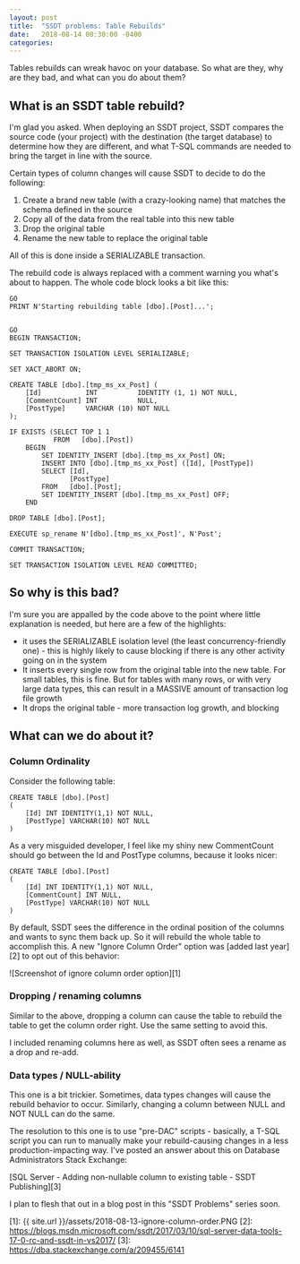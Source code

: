 ```yaml
---
layout: post
title:  "SSDT problems: Table Rebuilds"
date:   2018-08-14 00:30:00 -0400
categories: 
---
```

Tables rebuilds can wreak havoc on your database.  So what are they, why are they bad, and what can you do about them?

## What is an SSDT table rebuild?

I'm glad you asked.  When deploying an SSDT project, SSDT compares the source code (your project) with the destination (the target database) to determine how they are different, and what T-SQL commands are needed to bring the target in line with the source.

Certain types of column changes will cause SSDT to decide to do the following:

1. Create a brand new table (with a crazy-looking name) that matches the schema defined in the source
1. Copy all of the data from the real table into this new table
1. Drop the original table
1. Rename the new table to replace the original table

All of this is done inside a SERIALIZABLE transaction.

The rebuild code is always replaced with a comment warning you what's about to happen.  The whole code block looks a bit like this:

    GO
    PRINT N'Starting rebuilding table [dbo].[Post]...';
    
    
    GO
    BEGIN TRANSACTION;
    
    SET TRANSACTION ISOLATION LEVEL SERIALIZABLE;
    
    SET XACT_ABORT ON;
    
    CREATE TABLE [dbo].[tmp_ms_xx_Post] (
        [Id]           INT          IDENTITY (1, 1) NOT NULL,
        [CommentCount] INT          NULL,
        [PostType]     VARCHAR (10) NOT NULL
    );
    
    IF EXISTS (SELECT TOP 1 1 
               FROM   [dbo].[Post])
        BEGIN
            SET IDENTITY_INSERT [dbo].[tmp_ms_xx_Post] ON;
            INSERT INTO [dbo].[tmp_ms_xx_Post] ([Id], [PostType])
            SELECT [Id],
                   [PostType]
            FROM   [dbo].[Post];
            SET IDENTITY_INSERT [dbo].[tmp_ms_xx_Post] OFF;
        END
    
    DROP TABLE [dbo].[Post];
    
    EXECUTE sp_rename N'[dbo].[tmp_ms_xx_Post]', N'Post';
    
    COMMIT TRANSACTION;
    
    SET TRANSACTION ISOLATION LEVEL READ COMMITTED;

## So why is this bad?

I'm sure you are appalled by the code above to the point where little explanation is needed, but here are a few of the highlights:

- it uses the SERIALIZABLE isolation level (the least concurrency-friendly one) - this is highly likely to cause blocking if there is any other activity going on in the system
- It inserts every single row from the original table into the new table.  For small tables, this is fine.  But for tables with many rows, or with very large data types, this can result in a MASSIVE amount of transaction log file growth
- It drops the original table - more transaction log growth, and blocking

## What can we do about it?

### Column Ordinality

Consider the following table:

    CREATE TABLE [dbo].[Post]
    (
        [Id] INT IDENTITY(1,1) NOT NULL,
        [PostType] VARCHAR(10) NOT NULL
    )

As a very misguided developer, I feel like my shiny new CommentCount should go between the Id and PostType columns, because it looks nicer:

    CREATE TABLE [dbo].[Post]
    (
        [Id] INT IDENTITY(1,1) NOT NULL,
        [CommentCount] INT NULL,
        [PostType] VARCHAR(10) NOT NULL
    )

By default, SSDT sees the difference in the ordinal position of the columns and wants to sync them back up.  So it will rebuild the whole table to accomplish this.  A new "Ignore Column Order" option was [added last year][2] to opt out of this behavior:

![Screenshot of ignore column order option][1]

### Dropping / renaming columns

Similar to the above, dropping a column can cause the table to rebuild the table to get the column order right.  Use the same setting to avoid this.

I included renaming columns here as well, as SSDT often sees a rename as a drop and re-add.

### Data types / NULL-ability

This one is a bit trickier.  Sometimes, data types changes will cause the rebuild behavior to occur.  Similarly, changing a column between NULL and NOT NULL can do the same.

The resolution to this one is to use "pre-DAC" scripts - basically, a T-SQL script you can run to manually make your rebuild-causing changes in a less production-impacting way.  I've posted an answer about this on Database Administrators Stack Exchange:

[SQL Server - Adding non-nullable column to existing table - SSDT Publishing][3]

I plan to flesh that out in a blog post in this "SSDT Problems" series soon.

[1]: {{ site.url }}/assets/2018-08-13-ignore-column-order.PNG
[2]: https://blogs.msdn.microsoft.com/ssdt/2017/03/10/sql-server-data-tools-17-0-rc-and-ssdt-in-vs2017/
[3]: https://dba.stackexchange.com/a/209455/6141